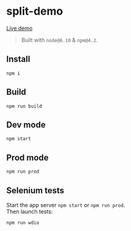 # split-demo

[Live demo](https://sebastiendavid.github.io/split-demo/build/index.html)

> Built with `node@6.10` & `npm@4.2`.

## Install

```
npm i
```

## Build

```
npm run build
```

## Dev mode

```
npm start
```

## Prod mode

```
npm run prod
```

## Selenium tests

Start the app server `npm start` or `npm run prod`.  
Then launch tests:

```
npm run wdio
```
